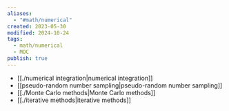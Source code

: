 ```yaml
---
aliases:
  - "#math/numerical"
created: 2023-05-30
modified: 2024-10-24
tags:
  - math/numerical
  - MOC
publish: true
---
```

- [[./numerical integration|numerical integration]]
- [[pseudo-random number sampling|pseudo-random number sampling]]
- [[./Monte Carlo methods|Monte Carlo methods]]
- [[./iterative methods|iterative methods]]
